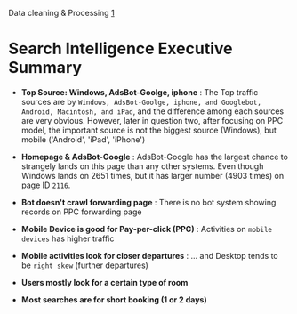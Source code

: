 Data cleaning & Processing [1](https://github.com/thwowu/Traffic/blob/master/processing.py)


# Search Intelligence Executive Summary

* **Top Source: Windows, AdsBot-Goolge, iphone** : The Top traffic sources are by ``Windows, AdsBot-Goolge, iphone, and Googlebot, Android, Macintosh, and iPad``, and the difference among each sources are very obvious. However, later in question two, after focusing on PPC model, the important source is not the biggest source (Windows), but mobile ('Android', 'iPad', 'iPhone')

* **Homepage & AdsBot-Google** : AdsBot-Google has the largest chance to strangely lands on this page than any other systems. Even though Windows lands on 2651 times, but it has larger number (4903 times) on page ID ``2116``. 

* **Bot doesn't crawl forwarding page** : There is no bot system showing records on PPC forwarding page

* **Mobile Device is good for Pay-per-click (PPC)** : Activities on ``mobile devices`` has higher traffic

* **Mobile activities look for closer departures** : ... and Desktop tends to be ``right skew`` (further departures)

* **Users mostly look for a certain type of room**

* **Most searches are for short booking (1 or 2 days)**
